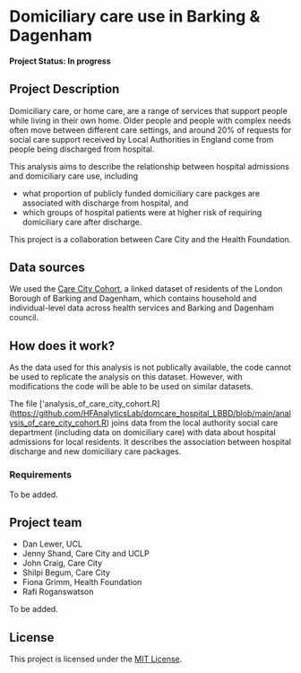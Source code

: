 # Domiciliary care use in Barking & Dagenham

#### Project Status: In progress

## Project Description

Domiciliary care, or home care, are a range of services that support people while living in their own home. Older people and people with complex needs often move between different care settings, and around 20% of requests for social care support received by Local Authorities in England come from people being discharged from hospital.

This analysis aims to describe the relationship between hospital admissions and domiciliary care use, including
* what proportion of publicly funded domiciliary care packges are associated with discharge from hospital, and
* which groups of hospital patients were at higher risk of requiring domiciliary care after discharge. 

This project is a collaboration between Care City and the Health Foundation. 

## Data sources

We used the [Care City Cohort](https://www.carecity.london/component/content/article/95-what-we-do/216-care-city-cohort), a linked dataset of  residents of the London Borough of Barking and Dagenham, which contains household and individual-level data across health services and Barking and Dagenham council. 

## How does it work?

As the data used for this analysis is not publically available, the code cannot be used to replicate the analysis on this dataset. However, with modifications the code will be able to be used on similar datasets.

The file ['analysis_of_care_city_cohort.R] (https://github.com/HFAnalyticsLab/domcare_hospital_LBBD/blob/main/analysis_of_care_city_cohort.R) joins data from the local authority social care department (including data on domiciliary care) with data about hospital admissions for local residents. It describes the association between hospital discharge and new domiciliary care packages.

### Requirements

To be added.

## Project team

* Dan Lewer, UCL
* Jenny Shand, Care City and UCLP
* John Craig, Care City
* Shilpi Begum, Care City
* Fiona Grimm, Health Foundation
* Rafi Roganswatson

To be added.

## License
This project is licensed under the [MIT License](https://github.com/HFAnalyticsLab/domcare_hospital_LBBD/blob/master/LICENSE).
